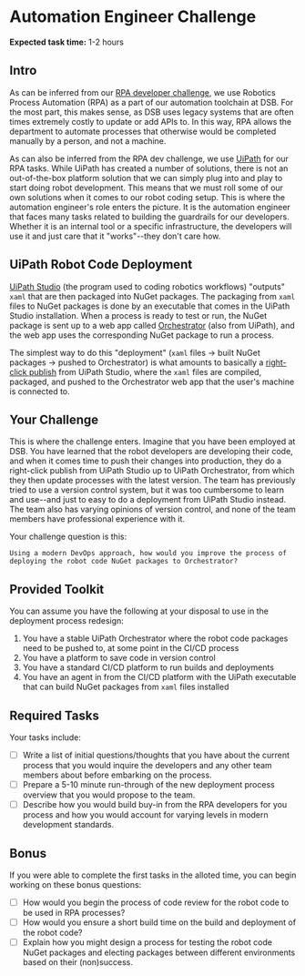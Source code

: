 # Automation Engineer Challenge

**Expected task time:** 1-2 hours

## Intro

As can be inferred from our [RPA developer
challenge](../rpa-developer/ChallengeInstructions.md), we use Robotics Process
Automation (RPA) as a part of our automation toolchain at DSB. For the most
part, this makes sense, as DSB uses legacy systems that are often times
extremely costly to update or add APIs to. In this way, RPA allows the
department to automate processes that otherwise would be completed manually by a
person, and not a machine.

As can also be inferred from the RPA dev challenge, we use
[UiPath](https://www.uipath.com/) for our RPA tasks. While UiPath has created a
number of solutions, there is not an out-of-the-box platform solution that we
can simply plug into and play to start doing robot development. This means that
we must roll some of our own solutions when it comes to our robot coding setup.
This is where the automation engineer's role enters the picture. It is the
automation engineer that faces many tasks related to building the guardrails for
our developers. Whether it is an internal tool or a specific infrastructure, the
developers will use it and just care that it "works"--they don't care how.

## UiPath Robot Code Deployment

[UiPath Studio](https://docs.uipath.com/studio) (the program used to coding
robotics workflows) "outputs" `xaml` that are then packaged into NuGet packages.
The packaging from `xaml` files to NuGet packages is done by an executable that
comes in the UiPath Studio installation. When a process is ready to test or run,
the NuGet package is sent up to a web app called
[Orchestrator](https://docs.uipath.com/orchestrator) (also from UiPath), and the
web app uses the corresponding NuGet package to run a process.

The simplest way to do this "deployment" (`xaml` files -> built NuGet packages
-> pushed to Orchestrator) is what amounts to basically a [right-click
publish](https://damianbrady.com.au/2018/02/01/friends-dont-let-friends-right-click-publish/)
from UiPath Studio, where the `xaml` files are compiled, packaged, and pushed to
the Orchestrator web app that the user's machine is connected to.

## Your Challenge

This is where the challenge enters. Imagine that you have been employed at DSB.
You have learned that the robot developers are developing their code, and when
it comes time to push their changes into production, they do a right-click
publish from UiPath Studio up to UiPath Orchestrator, from which they then
update processes with the latest version. The team has previously tried to use a
version control system, but it was too cumbersome to learn and use--and just to
easy to do a deployment from UiPath Studio instead. The team also has varying
opinions of version control, and none of the team members have professional
experience with it.

Your challenge question is this:

```
Using a modern DevOps approach, how would you improve the process of deploying the robot code NuGet packages to Orchestrator?
```

## Provided Toolkit

You can assume you have the following at your disposal to use in the deployment
process redesign:

1. You have a stable UiPath Orchestrator where the robot code packages need to
   be pushed to, at some point in the CI/CD process
2. You have a platform to save code in version control
3. You have a standard CI/CD platform to run builds and deployments
4. You have an agent in from the CI/CD platform with the UiPath executable that
   can build NuGet packages from `xaml` files installed

## Required Tasks

Your tasks include:

- [ ] Write a list of initial questions/thoughts that you have about the current
   process that you would inquire the developers and any other team members
   about before embarking on the process.
- [ ] Prepare a 5-10 minute run-through of the new deployment process overview that
   you would propose to the team.
- [ ] Describe how you would build buy-in from the RPA developers for you process
   and how you would account for varying levels in modern development standards.

## Bonus

If you were able to complete the first tasks in the alloted time, you can begin
working on these bonus questions:

- [ ] How would you begin the process of code review for the robot code to be used
   in RPA processes?
- [ ] How would you ensure a short build time on the build and deployment of the
   robot code?
- [ ] Explain how you might design a process for testing the robot code NuGet
   packages and electing packages between different environments based on their
   (non)success.
